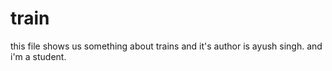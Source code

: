 # train
this file shows us something about trains
and it's author is ayush singh.
and i'm a student.
